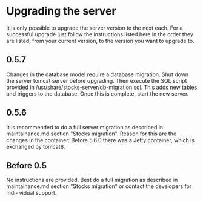 # Upgrading the server

It is only possible to upgrade the server version to the next each. For a 
successful upgrade just follow the instructions listed here in the order they
are listed, from your current version, to the version you want to upgrade to.

## 0.5.7

Changes in the database model require a database migration. Shut down the server
tomcat server before upgrading. Then execute the SQL script provided in 
/usr/share/stocks-server/db-migration.sql. This adds new tables and triggers
to the database. Once this is complete, start the new server. 

## 0.5.6

It is recommended to do a full server migration as described in maintainance.md
section "Stocks migration". Reason for this are the changes in the container:
Before 5.6.0 there was a Jetty container, which is exchanged by tomcat8. 

## Before 0.5

No instructions are provided. Best do a full migration as described in 
maintainance.md section "Stocks migration" or contact the developers for indi-
vidual support. 
